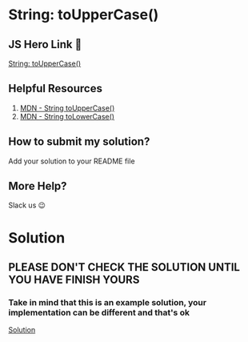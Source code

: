 # String: toUpperCase()

## JS Hero Link 🥋

[String: toUpperCase()](https://www.jshero.net/en/koans/stringupper.html)

## Helpful Resources

1. [MDN - String toUpperCase()](https://developer.mozilla.org/en-US/docs/Web/JavaScript/Reference/Global_Objects/String/toUpperCase)
2. [MDN - String toLowerCase()](https://developer.mozilla.org/en-US/docs/Web/JavaScript/Reference/Global_Objects/String/toLowerCase)

## How to submit my solution?

Add your solution to your README file

## More Help?

Slack us 😉

# Solution

## PLEASE DON'T CHECK THE SOLUTION UNTIL YOU HAVE FINISH YOURS

### Take in mind that this is an example solution, your implementation can be different and that's ok

[Solution](../sol)
